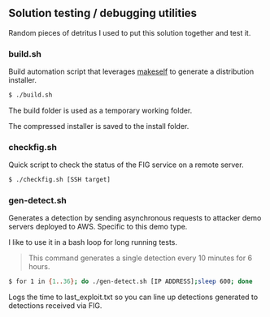## Solution testing / debugging utilities
Random pieces of detritus I used to put this solution together and test it.

### build.sh
Build automation script that leverages [makeself](https://makeself.io/) to generate a distribution installer.
```bash
$ ./build.sh
```

The build folder is used as a temporary working folder. 

The compressed installer is saved to the install folder.

### checkfig.sh
Quick script to check the status of the FIG service on a remote server.
```bash
$ ./checkfig.sh [SSH target]
```
### gen-detect.sh
Generates a detection by sending asynchronous requests to attacker demo servers
deployed to AWS. Specific to this demo type.

I like to use it in a bash loop for long running tests.
> This command generates a single detection every 10 minutes for 6 hours.
```bash
$ for 1 in {1..36}; do ./gen-detect.sh [IP ADDRESS];sleep 600; done
```

Logs the time to last_exploit.txt so you can line up detections generated to
detections received via FIG.
